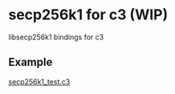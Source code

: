 # secp256k1 for c3 (WIP)

libsecp256k1 bindings for c3

## Example

[secp256k1_test.c3](secp256k1_test.c3)